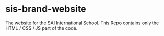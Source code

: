 # sis-brand-website
The website for the SAI International School. This Repo contains only the HTML / CSS / JS part of the code.
